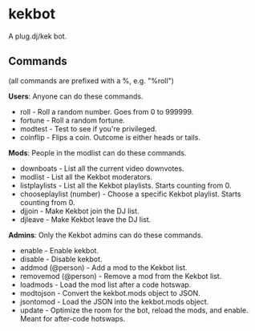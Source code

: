 kekbot
======

A plug.dj/kek bot.

Commands
--------

(all commands are prefixed with a %, e.g. "%roll")


**Users**: Anyone can do these commands.

 * roll - Roll a random number. Goes from 0 to 999999.
 * fortune - Roll a random fortune.
 * modtest - Test to see if you're privileged.
 * coinflip - Flips a coin. Outcome is either heads or tails.

**Mods**: People in the modlist can do these commands.

 * downboats - List all the current video downvotes.
 * modlist - List all the Kekbot moderators.
 * listplaylists - List all the Kekbot playlists. Starts counting from 0.
 * chooseplaylist (number) - Choose a specific Kekbot playlist. Starts counting from 0.
 * djjoin - Make Kekbot join the DJ list.
 * djleave - Make Kekbot leave the DJ list.

**Admins**: Only the Kekbot admins can do these commands.

 * enable - Enable kekbot.
 * disable - Disable kekbot.
 * addmod (@person) - Add a mod to the Kekbot list.
 * removemod (@person) - Remove a mod from the Kekbot list.
 * loadmods - Load the mod list after a code hotswap.
 * modtojson - Convert the kekbot.mods object to JSON.
 * jsontomod - Load the JSON into the kekbot.mods object.
 * update - Optimize the room for the bot, reload the mods, and enable. Meant for after-code hotswaps.